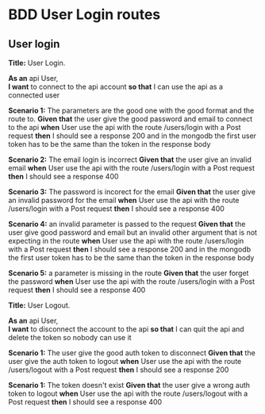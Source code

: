 # BDD User Login routes

## User login

**Title:** User Login.  

**As an** api User,  
**I want** to connect to the api account
**so that** I can use the api as a connected user

**Scenario 1:** The parameters are the good one with the good format and the route to.
**Given that** the user give the good password and email to connect to the api
**when** User use the api with the route /users/login with a Post request
**then** I should see a response 200 and in the mongodb the first user token has to be the same than the token in the response body

**Scenario 2:** The email login is incorrect
**Given that** the user give an invalid email
**when** User use the api with the route /users/login with a Post request
**then** I should see a response 400

**Scenario 3:** The password is incorect for the email
**Given that** the user give an invalid password for the email
**when** User use the api with the route /users/login with a Post request
**then** I should see a response 400

**Scenario 4:** an invalid parameter is passed to the request
**Given that** the user give good password and email but an invalid other argument that is not expecting in the route
**when** User use the api with the route /users/login with a Post request
**then** I should see a response 200 and in the mongodb the first user token has to be the same than the token in the response body

**Scenario 5:** a parameter is missing in the route
**Given that** the user forget the password
**when** User use the api with the route /users/login with a Post request
**then** I should see a response 400


**Title:** User Logout.  

**As an** api User,  
**I want** to disconnect the account to the api
**so that** I can quit the api and delete the token so nobody can use it

**Scenario 1:** The user give the good auth token to disconnect
**Given that** the user give the auth token to logout
**when**  User use the api with the route /users/logout with a Post request
**then** I should see a response 200

**Scenario 1:** The token doesn't exist
**Given that** the user give a wrong auth token to logout
**when**  User use the api with the route /users/logout with a Post request
**then** I should see a response 400